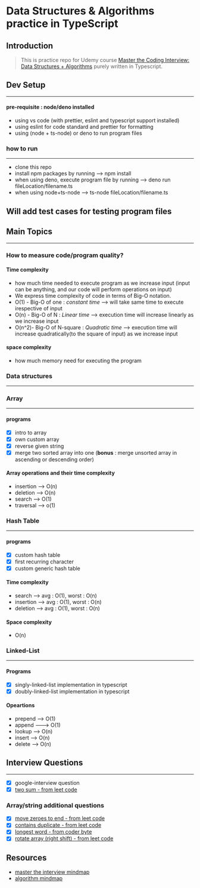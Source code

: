 # Data Structures & Algorithms practice in TypeScript

## Introduction

> This is practice repo for Udemy course [Master the Coding Interview: Data Structures + Algorithms](https://www.udemy.com/course/master-the-coding-interview-data-structures-algorithms/) purely written in Typescript.

## Dev Setup

---

#### pre-requisite : node/deno installed

- using vs code (with prettier, eslint and typescript support installed)
- using eslint for code standard and prettier for formatting
- using (node + ts-node) or deno to run program files

### how to run

---

- clone this repo
- install npm packages by running --> npm install
- when using deno, execute program file by running --> deno run fileLocation/filename.ts
- when using node+ts-node --> ts-node fileLocation/filename.ts

## Will add test cases for testing program files

## Main Topics

---

### How to measure code/program quality?

#### Time complexity

- how much time needed to execute program as we increase input
  (input can be anything, and our code will perform operations on input)
- We express time complexity of code in terms of Big-O notation.
- O(1) - Big-O of one : _constant time_ --> will take same time to execute irespective of input
- O(n) - Big-O of N : _Linear time_ --> execution time will increase linearly as we increase input
- O(n^2)- Big-O of N-square : _Quadratic time_ --> execution time will increase quadratically(to the square of input) as we increase input

#### space complexity

- how much memory need for executing the program

### Data structures

---

### Array

---

#### programs

- [x] intro to array
- [x] own custom array
- [x] reverse given string
- [x] merge two sorted array into one (**bonus** : merge unsorted array in ascending or descending order)

#### Array operations and their time complexity

- insertion --> O(n)
- deletion --> O(n)
- search --> O(1)
- traversal --> o(1)

### Hash Table

---

#### programs

- [x] custom hash table
- [x] first recurring character
- [x] custom generic hash table

#### Time complexity

- search --> avg : O(1), worst : O(n)
- insertion --> avg : O(1), worst : O(n)
- deletion --> avg : O(1), worst : O(n)

#### Space complexity

- O(n)

### Linked-List

---

#### Programs

- [x] singly-linked-list implementation in typescript
- [x] doubly-linked-list implementation in typescript

#### Opeartions

- prepend --> O(1)
- append ---> O(1)
- lookup --> O(n)
- insert --> O(n)
- delete --> O(n)

## Interview Questions

---

- [x] google-interview question
- [x] [two sum - from leet code](https://leetcode.com/problems/two-sum/)

### Array/string additional questions

- [x] [move zeroes to end - from leet code](https://leetcode.com/problems/move-zeroes/)
- [x] [contains duplicate - from leet code](https://leetcode.com/problems/contains-duplicate/description/)
- [x] [longest word - from coder byte](https://coderbyte.com/editor/Longest%20Word:JavaScript)
- [x] [rotate array (right shift) - from leet code](https://leetcode.com/problems/rotate-array/description/)

## Resources

- [master the interview mindmap](https://coggle.it/diagram/W5u8QkZs6r4sZM3J/t/master-the-interview)
- [algorithm mindmap](https://coggle.it/diagram/W5E5tqYlrXvFJPsq/t/master-the-interview-click-here-for-course-link)
